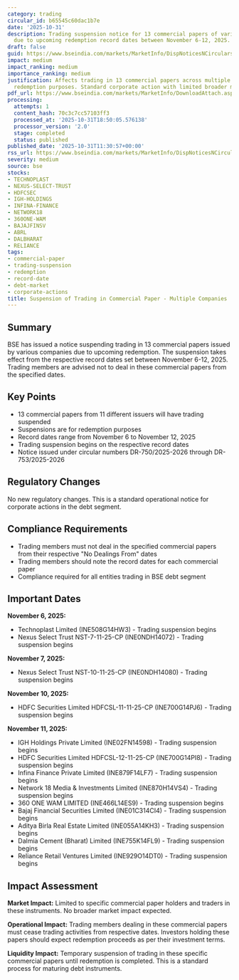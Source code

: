 ```yaml
---
category: trading
circular_id: b65545c60dac1b7e
date: '2025-10-31'
description: Trading suspension notice for 13 commercial papers of various companies
  due to upcoming redemption record dates between November 6-12, 2025.
draft: false
guid: https://www.bseindia.com/markets/MarketInfo/DispNoticesNCirculars.aspx?Noticeid={4012B3F7-692B-4B84-9F89-0E7AA644B3FB}&noticeno=20251031-22&dt=10/31/2025&icount=22&totcount=66&flag=0
impact: medium
impact_ranking: medium
importance_ranking: medium
justification: Affects trading in 13 commercial papers across multiple companies for
  redemption purposes. Standard corporate action with limited broader market impact.
pdf_url: https://www.bseindia.com/markets/MarketInfo/DownloadAttach.aspx?id=20251031-22&attachedId=
processing:
  attempts: 1
  content_hash: 70c3c7cc57103ff3
  processed_at: '2025-10-31T18:50:05.576138'
  processor_version: '2.0'
  stage: completed
  status: published
published_date: '2025-10-31T11:30:57+00:00'
rss_url: https://www.bseindia.com/markets/MarketInfo/DispNoticesNCirculars.aspx?Noticeid={4012B3F7-692B-4B84-9F89-0E7AA644B3FB}&noticeno=20251031-22&dt=10/31/2025&icount=22&totcount=66&flag=0
severity: medium
source: bse
stocks:
- TECHNOPLAST
- NEXUS-SELECT-TRUST
- HDFCSEC
- IGH-HOLDINGS
- INFINA-FINANCE
- NETWORK18
- 360ONE-WAM
- BAJAJFINSV
- ABRL
- DALBHARAT
- RELIANCE
tags:
- commercial-paper
- trading-suspension
- redemption
- record-date
- debt-market
- corporate-actions
title: Suspension of Trading in Commercial Paper - Multiple Companies
---
```


## Summary

BSE has issued a notice suspending trading in 13 commercial papers issued by various companies due to upcoming redemption. The suspension takes effect from the respective record dates set between November 6-12, 2025. Trading members are advised not to deal in these commercial papers from the specified dates.

## Key Points

- 13 commercial papers from 11 different issuers will have trading suspended
- Suspensions are for redemption purposes
- Record dates range from November 6 to November 12, 2025
- Trading suspension begins on the respective record dates
- Notice issued under circular numbers DR-750/2025-2026 through DR-753/2025-2026

## Regulatory Changes

No new regulatory changes. This is a standard operational notice for corporate actions in the debt segment.

## Compliance Requirements

- Trading members must not deal in the specified commercial papers from their respective "No Dealings From" dates
- Trading members should note the record dates for each commercial paper
- Compliance required for all entities trading in BSE debt segment

## Important Dates

**November 6, 2025:**
- Technoplast Limited (INE508G14HW3) - Trading suspension begins
- Nexus Select Trust NST-7-11-25-CP (INE0NDH14072) - Trading suspension begins

**November 7, 2025:**
- Nexus Select Trust NST-10-11-25-CP (INE0NDH14080) - Trading suspension begins

**November 10, 2025:**
- HDFC Securities Limited HDFCSL-11-11-25-CP (INE700G14PJ6) - Trading suspension begins

**November 11, 2025:**
- IGH Holdings Private Limited (INE02FN14598) - Trading suspension begins
- HDFC Securities Limited HDFCSL-12-11-25-CP (INE700G14PI8) - Trading suspension begins
- Infina Finance Private Limited (INE879F14LF7) - Trading suspension begins
- Network 18 Media & Investments Limited (INE870H14VS4) - Trading suspension begins
- 360 ONE WAM LIMITED (INE466L14ES9) - Trading suspension begins
- Bajaj Financial Securities Limited (INE01C314CI4) - Trading suspension begins
- Aditya Birla Real Estate Limited (INE055A14KH3) - Trading suspension begins
- Dalmia Cement (Bharat) Limited (INE755K14FL9) - Trading suspension begins
- Reliance Retail Ventures Limited (INE929O14DT0) - Trading suspension begins

## Impact Assessment

**Market Impact:** Limited to specific commercial paper holders and traders in these instruments. No broader market impact expected.

**Operational Impact:** Trading members dealing in these commercial papers must cease trading activities from respective dates. Investors holding these papers should expect redemption proceeds as per their investment terms.

**Liquidity Impact:** Temporary suspension of trading in these specific commercial papers until redemption is completed. This is a standard process for maturing debt instruments.